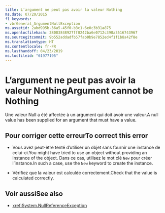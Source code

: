 ```yaml
---
title: L’argument ne peut pas avoir la valeur Nothing
ms.date: 07/20/2015
f1_keywords:
- vbrGeneral_ArgumentNullException
ms.assetid: 2abd995b-36a5-45f0-b3c1-6e0c3b31a875
ms.openlocfilehash: 38083848927ff0242ba6e0712c390a3516743967
ms.sourcegitcommit: 9b552addadfb57fab0b9e7852ed4f1f1b8a42f8e
ms.translationtype: HT
ms.contentlocale: fr-FR
ms.lasthandoff: 04/23/2019
ms.locfileid: "61977195"
---
```

# <a name="argument-cannot-be-nothing"></a><span data-ttu-id="c2496-102">L’argument ne peut pas avoir la valeur Nothing</span><span class="sxs-lookup"><span data-stu-id="c2496-102">Argument cannot be Nothing</span></span>
<span data-ttu-id="c2496-103">Une valeur Null a été affectée à un argument qui doit avoir une valeur.</span><span class="sxs-lookup"><span data-stu-id="c2496-103">A null value has been supplied for an argument that must have a value.</span></span>  
  
## <a name="to-correct-this-error"></a><span data-ttu-id="c2496-104">Pour corriger cette erreur</span><span class="sxs-lookup"><span data-stu-id="c2496-104">To correct this error</span></span>  
  
- <span data-ttu-id="c2496-105">Vous avez peut-être tenté d’utiliser un objet sans fournir une instance de celui-ci.</span><span class="sxs-lookup"><span data-stu-id="c2496-105">You might have tried to use an object without providing an instance of the object.</span></span> <span data-ttu-id="c2496-106">Dans ce cas, utilisez le mot clé `New` pour créer l’instance.</span><span class="sxs-lookup"><span data-stu-id="c2496-106">In such a case, use the `New` keyword to create the instance.</span></span>  
  
- <span data-ttu-id="c2496-107">Vérifiez que la valeur est calculée correctement.</span><span class="sxs-lookup"><span data-stu-id="c2496-107">Check that the value is calculated correctly.</span></span>  
  
## <a name="see-also"></a><span data-ttu-id="c2496-108">Voir aussi</span><span class="sxs-lookup"><span data-stu-id="c2496-108">See also</span></span>

- <xref:System.NullReferenceException>
